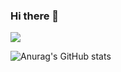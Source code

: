### Hi there 👋

<img src="https://img.shields.io/badge/Scss-green?style=flat&logo=Sass&logoColor=CC6699"/>

![Anurag's GitHub stats](https://github-readme-stats.vercel.app/api?username=WooJinDeve&show_icons=true&theme=merko)

